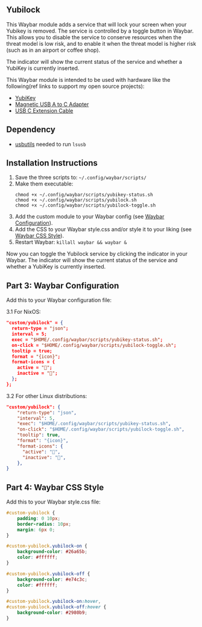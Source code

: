 ## Yubilock
This Waybar module adds a service that will lock your screen when your Yubikey is removed. The service is controlled by a toggle button in Waybar. This allows you to disable the service to conserve resources when the threat model is low risk, and to enable it when the threat model is higher risk (such as in an airport or coffee shop).

The indicator will show the current status of the service and whether a YubiKey is currently inserted.

This Waybar module is intended to be used with hardware like the following(ref links to support my open source projects):
- [YubiKey](https://amzn.to/4c8m0lY)
- [Magnetic USB A to C Adapter](https://amzn.to/3FLI3mq)
- [USB C Extension Cable](https://amzn.to/4letB6M)

## Dependency
- [usbutils](http://www.linux-usb.org/) needed to run `lsusb`

## Installation Instructions
1. Save the three scripts to: `~/.config/waybar/scripts/`
2. Make them executable:
   ```
   chmod +x ~/.config/waybar/scripts/yubikey-status.sh
   chmod +x ~/.config/waybar/scripts/yubilock.sh
   chmod +x ~/.config/waybar/scripts/yubilock-toggle.sh
   ```
3. Add the custom module to your Waybar config (see [Waybar Configuration](#part-3-waybar-configuration)).
4. Add the CSS to your Waybar style.css and/or style it to your liking (see [Waybar CSS Style](#part-4-waybar-css-style)).
5. Restart Waybar: `killall waybar && waybar &`

Now you can toggle the Yubilock service by clicking the indicator in your Waybar. The indicator will show the current status of the service and whether a YubiKey is currently inserted.


## Part 3: Waybar Configuration
Add this to your Waybar configuration file:

3.1 For NixOS:
```json
"custom/yubilock" = {
  return-type = "json";
  interval = 5;
  exec = "$HOME/.config/waybar/scripts/yubikey-status.sh";
  on-click = "$HOME/.config/waybar/scripts/yubilock-toggle.sh";
  tooltip = true;
  format = "{icon}";
  format-icons = {
    active = "";
    inactive = "";
  };
};
```
3.2 For other Linux distributions:
```json
"custom/yubilock": {
    "return-type": "json",
    "interval": 5,
    "exec": "$HOME/.config/waybar/scripts/yubikey-status.sh",
    "on-click": "$HOME/.config/waybar/scripts/yubilock-toggle.sh",
    "tooltip": true,
    "format": "{icon}",
    "format-icons": {
      "active": "",
      "inactive": "",
    },
}
```

## Part 4: Waybar CSS Style
Add this to your Waybar style.css file:

```css
#custom-yubilock {
    padding: 0 10px;
    border-radius: 10px;
    margin: 6px 0;
}

#custom-yubilock.yubilock-on {
    background-color: #26a65b;
    color: #ffffff;
}

#custom-yubilock.yubilock-off {
    background-color: #e74c3c;
    color: #ffffff;
}

#custom-yubilock.yubilock-on:hover,
#custom-yubilock.yubilock-off:hover {
    background-color: #2980b9;
}
```
